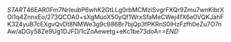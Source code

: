 $START$46EAR0Fm7NrIeubP6whK2GtLLg0rbMCMziSvgrFXQr9Zmu7wnKibrXOi1q4ZnnxEo/273QCOA0+sXgMuoX50yQf1WrxSfaMeCWej4fX6e0VQKJahFK324yuB7cEXgvQvDt8NMWe3g9c886Br7bjQp3fPKRnS0lHzFzfh0eZu7O7nAw/aDGy58Ze9Ug1DJFD/1cZoAewetg+eKc1be73doA==$END$
